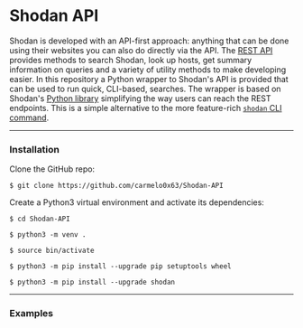 # Shodan API
Shodan is developed with an API-first approach: anything that can be done using their websites you can also do directly via the API. The [REST API](https://developer.shodan.io/api/introduction) provides methods to search Shodan, look up hosts, get summary information on queries and a variety of utility methods to make developing easier. 
In this repository a Python wrapper to Shodan's API is provided that can be used to run quick, CLI-based, searches. The wrapper is based on Shodan's [Python library](https://github.com/achillean/shodan-python) simplifying the way users can reach the REST endpoints.
This is a simple alternative to the more feature-rich [`shodan` CLI command](https://cli.shodan.io/).

----

### Installation
Clone the GitHub repo:
```
$ git clone https://github.com/carmelo0x63/Shodan-API
```

Create a Python3 virtual environment and activate its dependencies:
```
$ cd Shodan-API

$ python3 -m venv .

$ source bin/activate

$ python3 -m pip install --upgrade pip setuptools wheel

$ python3 -m pip install --upgrade shodan
```

----

### Examples

